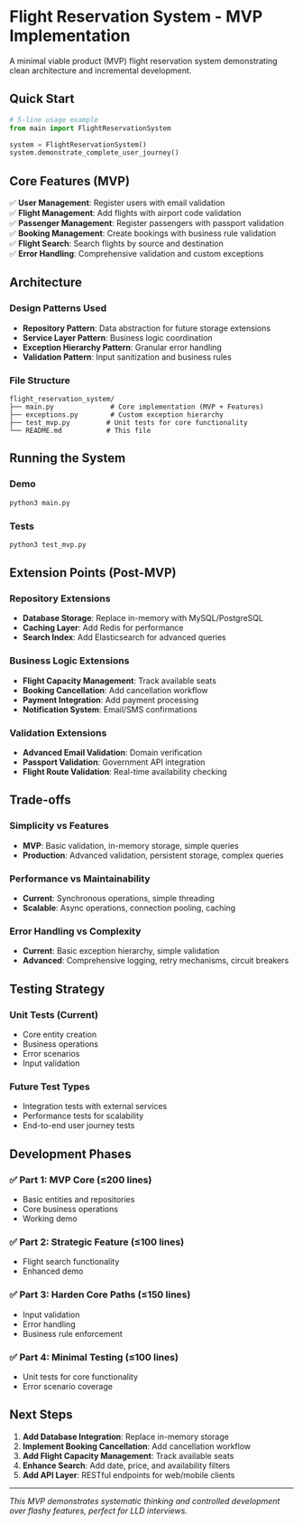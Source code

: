 # Flight Reservation System - MVP Implementation

A minimal viable product (MVP) flight reservation system demonstrating clean architecture and incremental development.

## Quick Start

```python
# 5-line usage example
from main import FlightReservationSystem

system = FlightReservationSystem()
system.demonstrate_complete_user_journey()
```

## Core Features (MVP)

✅ **User Management**: Register users with email validation  
✅ **Flight Management**: Add flights with airport code validation  
✅ **Passenger Management**: Register passengers with passport validation  
✅ **Booking Management**: Create bookings with business rule validation  
✅ **Flight Search**: Search flights by source and destination  
✅ **Error Handling**: Comprehensive validation and custom exceptions  

## Architecture

### Design Patterns Used
- **Repository Pattern**: Data abstraction for future storage extensions
- **Service Layer Pattern**: Business logic coordination
- **Exception Hierarchy Pattern**: Granular error handling
- **Validation Pattern**: Input sanitization and business rules

### File Structure
```
flight_reservation_system/
├── main.py              # Core implementation (MVP + Features)
├── exceptions.py        # Custom exception hierarchy
├── test_mvp.py         # Unit tests for core functionality
└── README.md           # This file
```

## Running the System

### Demo
```bash
python3 main.py
```

### Tests
```bash
python3 test_mvp.py
```

## Extension Points (Post-MVP)

### Repository Extensions
- **Database Storage**: Replace in-memory with MySQL/PostgreSQL
- **Caching Layer**: Add Redis for performance
- **Search Index**: Add Elasticsearch for advanced queries

### Business Logic Extensions
- **Flight Capacity Management**: Track available seats
- **Booking Cancellation**: Add cancellation workflow
- **Payment Integration**: Add payment processing
- **Notification System**: Email/SMS confirmations

### Validation Extensions
- **Advanced Email Validation**: Domain verification
- **Passport Validation**: Government API integration
- **Flight Route Validation**: Real-time availability checking

## Trade-offs

### Simplicity vs Features
- **MVP**: Basic validation, in-memory storage, simple queries
- **Production**: Advanced validation, persistent storage, complex queries

### Performance vs Maintainability
- **Current**: Synchronous operations, simple threading
- **Scalable**: Async operations, connection pooling, caching

### Error Handling vs Complexity
- **Current**: Basic exception hierarchy, simple validation
- **Advanced**: Comprehensive logging, retry mechanisms, circuit breakers

## Testing Strategy

### Unit Tests (Current)
- Core entity creation
- Business operations
- Error scenarios
- Input validation

### Future Test Types
- Integration tests with external services
- Performance tests for scalability
- End-to-end user journey tests

## Development Phases

### ✅ Part 1: MVP Core (≤200 lines)
- Basic entities and repositories
- Core business operations
- Working demo

### ✅ Part 2: Strategic Feature (≤100 lines)
- Flight search functionality
- Enhanced demo

### ✅ Part 3: Harden Core Paths (≤150 lines)
- Input validation
- Error handling
- Business rule enforcement

### ✅ Part 4: Minimal Testing (≤100 lines)
- Unit tests for core functionality
- Error scenario coverage

## Next Steps

1. **Add Database Integration**: Replace in-memory storage
2. **Implement Booking Cancellation**: Add cancellation workflow
3. **Add Flight Capacity Management**: Track available seats
4. **Enhance Search**: Add date, price, and availability filters
5. **Add API Layer**: RESTful endpoints for web/mobile clients

---

*This MVP demonstrates systematic thinking and controlled development over flashy features, perfect for LLD interviews.*
